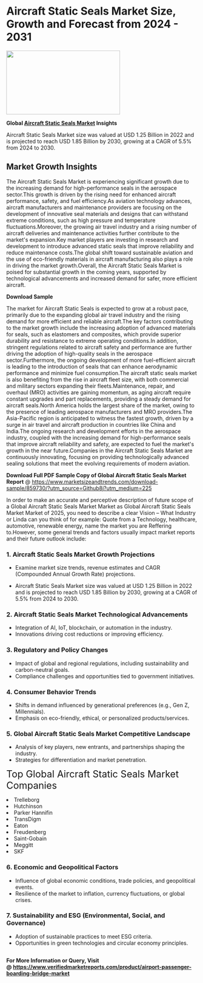 <H1>Aircraft Static Seals Market Size, Growth and Forecast from 2024 - 2031</H1><img class="aligncenter size-medium wp-image-584254" src="https://thirdeyenews.in/wp-content/uploads/2024/09/Global-Market-Research-300x168.jpeg" alt="" width="300" height="168" /><p><strong>Global&nbsp;<a href="https://www.marketsizeandtrends.com/download-sample/859730/?utm_source=Github8j?utm_medium=225">Aircraft Static Seals Market</a> Insights</strong></p><p>Aircraft Static Seals Market size was valued at USD 1.25 Billion in 2022 and is projected to reach USD 1.85 Billion by 2030, growing at a CAGR of 5.5% from 2024 to 2030.</p><p><h2>Market Growth Insights</h2> <p>The Aircraft Static Seals Market is experiencing significant growth due to the increasing demand for high-performance seals in the aerospace sector.This growth is driven by the rising need for enhanced aircraft performance, safety, and fuel efficiency.As aviation technology advances, aircraft manufacturers and maintenance providers are focusing on the development of innovative seal materials and designs that can withstand extreme conditions, such as high pressure and temperature fluctuations.Moreover, the growing air travel industry and a rising number of aircraft deliveries and maintenance activities further contribute to the market's expansion.Key market players are investing in research and development to introduce advanced static seals that improve reliability and reduce maintenance costs.The global shift toward sustainable aviation and the use of eco-friendly materials in aircraft manufacturing also plays a role in driving the market growth.Overall, the Aircraft Static Seals Market is poised for substantial growth in the coming years, supported by technological advancements and increased demand for safer, more efficient aircraft.</p> <p><strong>Download Sample</strong></p> <p>The market for Aircraft Static Seals is expected to grow at a robust pace, primarily due to the expanding global air travel industry and the rising demand for more efficient and reliable aircraft.The key factors contributing to the market growth include the increasing adoption of advanced materials for seals, such as elastomers and composites, which provide superior durability and resistance to extreme operating conditions.In addition, stringent regulations related to aircraft safety and performance are further driving the adoption of high-quality seals in the aerospace sector.Furthermore, the ongoing development of more fuel-efficient aircraft is leading to the introduction of seals that can enhance aerodynamic performance and minimize fuel consumption.The aircraft static seals market is also benefiting from the rise in aircraft fleet size, with both commercial and military sectors expanding their fleets.Maintenance, repair, and overhaul (MRO) activities are gaining momentum, as aging aircraft require constant upgrades and part replacements, providing a steady demand for aircraft seals.North America holds the largest share of the market, owing to the presence of leading aerospace manufacturers and MRO providers.The Asia-Pacific region is anticipated to witness the fastest growth, driven by a surge in air travel and aircraft production in countries like China and India.The ongoing research and development efforts in the aerospace industry, coupled with the increasing demand for high-performance seals that improve aircraft reliability and safety, are expected to fuel the market's growth in the near future.Companies in the Aircraft Static Seals Market are continuously innovating, focusing on providing technologically advanced sealing solutions that meet the evolving requirements of modern aviation.</p> <p><span class=""><strong>Download Full PDF Sample Copy of Global Aircraft Static Seals Market Report</strong> @ <a href="https://www.marketsizeandtrends.com/download-sample/859730/?utm_source=Github8j?utm_medium=225" target="_blank">https://www.marketsizeandtrends.com/download-sample/859730/?utm_source=Github8j?utm_medium=225</a></span></p><p>In order to make an accurate and perceptive description of future scope of a Global&nbsp;Aircraft Static Seals Market Market as Global&nbsp;Aircraft Static Seals Market Market of 2025, you need to describe a clear Vision &ndash; What Industry or Linda can you think of for example: Quote from a Technology, healthcare, automotive, renewable energy, name the market you are Reffering to.However, some general trends and factors usually impact market reports and their future outlook include:</p><h3>1.&nbsp;<strong>Aircraft Static Seals Market Growth Projections</strong></h3><ul><li>Examine market size trends, revenue estimates and CAGR (Compounded Annual Growth Rate) projections.</li><li><p>Aircraft Static Seals Market size was valued at USD 1.25 Billion in 2022 and is projected to reach USD 1.85 Billion by 2030, growing at a CAGR of 5.5% from 2024 to 2030.</p></li></ul><h3>2.&nbsp;<strong>Aircraft Static Seals Market Technological Advancements</strong></h3><ul><li>Integration of AI, IoT, blockchain, or automation in the industry.</li><li>Innovations driving cost reductions or improving efficiency.</li></ul><h3>3.&nbsp;<strong>Regulatory and Policy Changes</strong></h3><ul><li>Impact of global and regional regulations, including sustainability and carbon-neutral goals.</li><li>Compliance challenges and opportunities tied to government initiatives.</li></ul><h3>4.&nbsp;<strong>Consumer Behavior Trends</strong></h3><ul><li>Shifts in demand influenced by generational preferences (e.g., Gen Z, Millennials).</li><li>Emphasis on eco-friendly, ethical, or personalized products/services.</li></ul><h3>5.&nbsp;<strong>Global Aircraft Static Seals Market Competitive Landscape</strong></h3><ul><li>Analysis of key players, new entrants, and partnerships shaping the industry.</li><li>Strategies for differentiation and market penetration.</li></ul><p data-pm-slice="1 1 []"><span style="color: inherit; font-family: inherit; font-size: 25px;">Top Global Aircraft Static Seals Market Companies</span></p><div class="" data-test-id=""><p><li>Trelleborg</li><li> Hutchinson</li><li> Parker Hannifin</li><li> TransDigm</li><li> Eaton</li><li> Freudenberg</li><li> Saint-Gobain</li><li> Meggitt</li><li> SKF</li></p></div><h3>6.&nbsp;<strong>Economic and Geopolitical Factors</strong></h3><ul><li>Influence of global economic conditions, trade policies, and geopolitical events.</li><li>Resilience of the market to inflation, currency fluctuations, or global crises.</li></ul><h3>7.&nbsp;<strong>Sustainability and ESG (Environmental, Social, and Governance)</strong></h3><ul><li>Adoption of sustainable practices to meet ESG criteria.</li><li>Opportunities in green technologies and circular economy principles.</li></ul><h2><strong style="font-size: 14px;">For More Information or Query, Visit @&nbsp;</strong><a style="background-color: #ffffff; font-size: 14px;" href="https://www.marketsizeandtrends.com/report/aircraft-static-seals-market/" target="_blank">https://www.verifiedmarketreports.com/product/airport-passenger-boarding-bridge-market</a></h2>